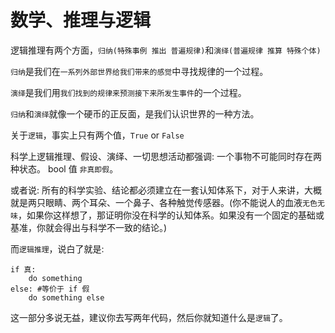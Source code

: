 # 数学、推理与逻辑

逻辑推理有两个方面，`归纳(特殊事例 推出 普遍规律)`和`演绎(普遍规律 推算 特殊个体)`

`归纳`是我们在`一系列外部世界给我们带来的感觉`中寻找规律的一个过程。

`演绎`是我们用`我们找到的规律来预测接下来所发生事件`的一个过程。

`归纳`和`演绎`就像一个硬币的正反面，是我们认识世界的一种方法。

关于`逻辑`，事实上只有两个值，`True` or `False`

科学上逻辑推理、假设、演绎、一切思想活动都强调: 一个事物不可能同时存在两种状态。 bool 值 `非真即假`。

或者说: 所有的科学实验、结论都必须建立在一套认知体系下，对于人来讲，大概就是两只眼睛、两个耳朵、一个鼻子、各种触觉传感器。(你不能说人的血液`无色无味`，如果你这样想了，那证明你没在科学的认知体系。如果没有一个固定的基础或基准，你就会得出与科学不一致的结论。)

而`逻辑推理`，说白了就是:

```
if 真:
    do something
else: #等价于 if 假
    do something else
```

这一部分多说无益，建议你去写两年代码，然后你就知道什么是`逻辑`了。

